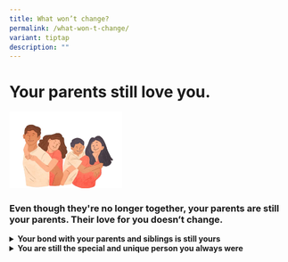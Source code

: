 ```yaml
---
title: What won’t change?
permalink: /what-won-t-change/
variant: tiptap
description: ""
---
```

<p></p>
<h1><strong>Your parents still love you.</strong></h1>
<div class="isomer-image-wrapper">
<img style="width: 40%;" height="auto" width="100%" alt="" src="/images/parents_love.jpg">
</div>
<h3>Even though they're no longer together, your parents are still your parents. Their love for you doesn’t change.<strong>&nbsp;</strong></h3>
<p></p>
<div data-type="detailGroup" class="isomer-accordion isomer-accordion-white">
<details class="isomer-details">
<summary><strong>Your bond with your parents and siblings is still yours</strong>
</summary>
<div data-type="detailsContent" class="isomer-details-content">
<details class="isomer-details">
<summary>Family is more than just living under the same roof—it's the bond you
share with your family members. Even if your family looks different now,
it does not mean your bond with them will end. It is okay to express your
love and care for them if you wish. You can still create special moments
and memories with them.&nbsp;</summary>
<div data-type="detailsContent" class="isomer-details-content">
<p></p>
</div>
</details>
</div>
</details>
<details class="isomer-details">
<summary><strong>You are still the special and unique person you always were</strong>
</summary>
<div data-type="detailsContent" class="isomer-details-content">
<details class="isomer-details">
<summary>You still go to school and have your friends, talents, interests and hobbies.
You can keep doing the things that make you happy and stay connected with
the people who matter to you. Try thinking of all the things you love to
do and are good at and about the things or people you are grateful for
in your life.</summary>
<div data-type="detailsContent" class="isomer-details-content">
<p></p>
</div>
</details>
</div>
</details>
</div>
<p></p>